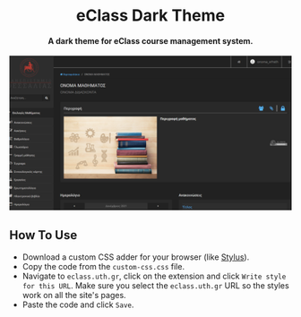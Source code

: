 <h1 align="center">
  eClass Dark Theme
  <br>
</h1>

<h4 align="center">A dark theme for eClass course management system.</h4>

![screenshot](https://raw.githubusercontent.com/miltosdoul/miltosdoul.github.io/main/img/eclass-dark.png)

## How To Use

- Download a custom CSS adder for your browser (like <a href="https://chrome.google.com/webstore/detail/stylus/clngdbkpkpeebahjckkjfobafhncgmne?hl=en">Stylus</a>).
- Copy the code from the `custom-css.css` file.
- Navigate to `eclass.uth.gr`, click on the extension and click `Write style for this URL`. Make sure you select the `eclass.uth.gr` URL so the styles work on all the site's pages.
- Paste the code and click `Save`.
